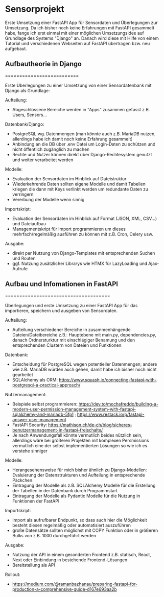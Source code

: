 # Sensorprojekt

Erste Umsetzung einer FastAPI App für Sensordaten und Überlegungen zur Umsetzung. Da ich bisher noch keine Erfahrungen mit FastAPI gesammelt habe, fange ich erst einmal mit einer möglichen Umsetzungsidee auf Grundlage des Systems "Django" an. Danach wird diese mit Hilfe von einem Tutorial und verschiedenen Webseiten auf FastAPI übertragen bzw. neu aufgebaut.

## Aufbautheorie in Django
==========================

Erste Überlegungen zu einer Umsetzung von einer Sensordatenbank mit Django als Grundlage:

Aufteilung:
* Abgeschlossene Bereiche werden in "Apps" zusammen gefasst z.B. Users, Sensors...

Datenbank/Django:
* PostgreSQL wg. Datenmengen (man könnte auch z.B. MariaDB nutzen, allerdings habe ich damit noch keine Erfahrung gesammelt)
* Anbindung an die DB über .env Datei um Login-Daten zu schützen und nicht öffentlich zugänglich zu machen
* Rechte und Nutzer können direkt über Django-Rechtesystem genutzt und weiter verarbeitet werden

Modelle: 
* Evaluation der Sensordaten im Hinblick auf Dateistruktur
* Wiederkehrende Daten sollten eigene Modelle und damit Tabellen kriegen die dann mit Keys verlinkt werden um redundante Daten zu verringern
* Vererbung der Modelle wenn sinnig

Importskript:
* Evaluation der Sensordaten im Hinblick auf Format (JSON, XML, CSV...) und Dateiaufbau
* Managementskript für Import programmieren um dieses mehrfach/regelmäßig ausführen zu können mit z.B. Cron, Celery usw.

Ausgabe:
* direkt per Nutzung von Django-Templates mit entsprechenden Suchen und Routen
* ggf. Nutzung zusätzlicher Librarys wie HTMX für LazyLoading und Ajax-Aufrufe


## Aufbau und Infomationen in FastAPI
=====================================

Überlegungen und erste Umsetzung zu einer FastAPI App für das importieren, speichern und ausgeben von Sensordaten. 

Aufteilung:
* Aufteilung verschiedener Bereiche in zusammenhängende Dateien/Dateibereiche z.B.: Hauptebene mit main.py, dependencies.py, danach Ordnersturktur mit einschlägiger Benamung und den entsprechenden Clustern von Dateien und Funktionen

Datenbank:
* Entscheidung für PostgreSQL wegen potentieller Datenmengen; andere wie z.B. MariaDB würden auch gehen, damit habe ich bisher noch nicht gearbeitet
* SQLAlchemy als ORM: https://www.squash.io/connecting-fastapi-with-postgresql-a-practical-approach/

Nutzermanagement:
* Beispiele selbst programmieren: https://dev.to/mochafreddo/building-a-modern-user-permission-management-system-with-fastapi-sqlalchemy-and-mariadb-5fp1 ; https://www.restack.io/p/fastapi-answer-user-management 
* FastAPI Security: https://mathison.ch/de-ch/blog/sicheres-benutzermanagement-in-fastapi-freischalte/
* Je nach Anwendungsfall könnte vermutlich beides nützlich sein, allerdings wäre bei größeren Projekten mit komplexen Persmissions vermutlich eine der selbst implementierten Lösungen so wie ich es verstehe sinniger

Modelle:
* Herangesehensweise für mich bisher ähnlich zu Django-Modellen: Evaluierung der Datenstrukturen und Aufteilung in entsprechende Päckchen
* Eintragung der Modelle als z.B. SQLAlchemy Modelle für die Erstellung der Tabellen in der Datenbank durch Programmstart
* Eintragung der Modelle als Pydantic Modelle für die Nutzung in Funktionen der FastAPI

Importskript:
* Import als aufrufbarer Endpunkt, so dass auch hier die Möglichkeit besteht diesen regelmäßig oder automatisiert auszuführen
* große Datensätze sollten möglichst mit COPY Funktion oder in größeren Bulks von z.B. 1000 durchgeführt werden

Ausgabe:
* Nutzung der API in einem gesonderten Frontend z.B. statisch, React, Next oder Einbindung in bestehende Frontend-Lösungen
* Bereitstellung als API

Rollout:
* https://medium.com/@ramanbazhanau/preparing-fastapi-for-production-a-comprehensive-guide-d167e693aa2b

